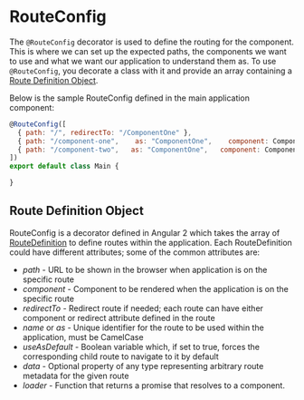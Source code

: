 # RouteConfig #

The `@RouteConfig` decorator is used to define the routing for the component. This is where we can set up the expected paths, the components we want to use and what we want our application to understand them as. To use `@RouteConfig`, you decorate a class with it and provide an array containing a [Route Definition Object](#route-definition-object).

Below is the sample RouteConfig defined in the main application component:

```javascript
@RouteConfig([
  { path: "/", redirectTo: "/ComponentOne" },
  { path: "/component-one",    as: "ComponentOne",    component: ComponentOne },
  { path: "/component-two",   as: "ComponentOne",   component: ComponentTwo }
])
export default class Main {

} 
```

## Route Definition Object ##

RouteConfig is a decorator defined in Angular 2 which takes the array of [RouteDefinition](https://angular.io/docs/ts/latest/api/router/RouteDefinition-interface.html) to define routes within the application. Each RouteDefinition could have different attributes; some of the common attributes are:

* _path_ - URL to be shown in the browser when application is on the specific route
* _component_ - Component to be rendered when the application is on the specific route
* _redirectTo_ - Redirect route if needed; each route can have either component or redirect attribute defined in the route
* _name_ or _as_ - Unique identifier for the route to be used within the application, must be CamelCase  
* _useAsDefault_ - Boolean variable which, if set to true, forces the corresponding child route to navigate to it by default
* _data_ - Optional property of any type representing arbitrary route metadata for the given route
* _loader_ - Function that returns a promise that resolves to a component.
